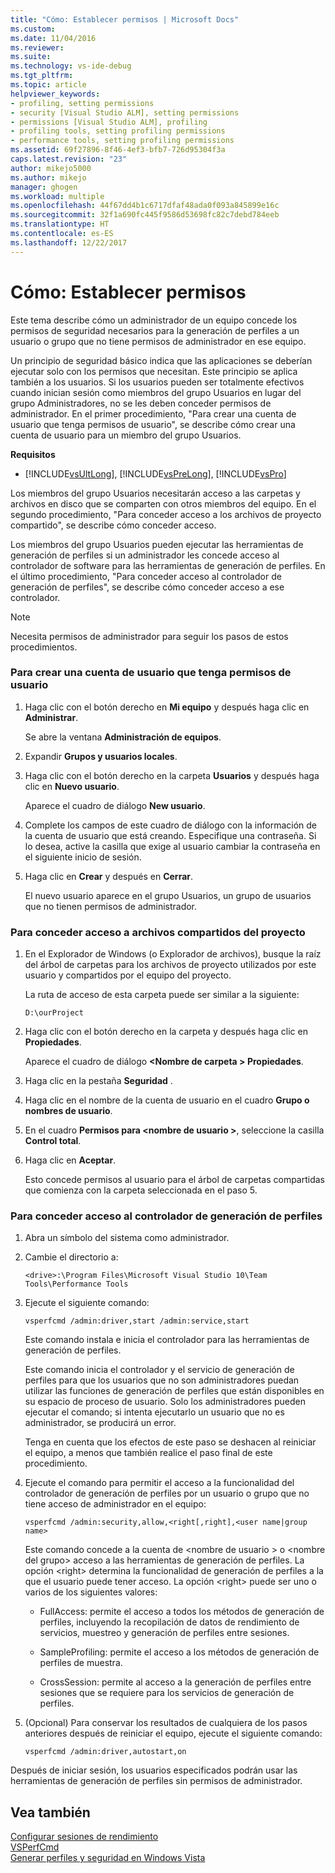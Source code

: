 ```yaml
---
title: "Cómo: Establecer permisos | Microsoft Docs"
ms.custom: 
ms.date: 11/04/2016
ms.reviewer: 
ms.suite: 
ms.technology: vs-ide-debug
ms.tgt_pltfrm: 
ms.topic: article
helpviewer_keywords:
- profiling, setting permissions
- security [Visual Studio ALM], setting permissions
- permissions [Visual Studio ALM], profiling
- profiling tools, setting profiling permissions
- performance tools, setting profiling permissions
ms.assetid: 69f27896-8f46-4ef3-bfb7-726d95304f3a
caps.latest.revision: "23"
author: mikejo5000
ms.author: mikejo
manager: ghogen
ms.workload: multiple
ms.openlocfilehash: 44f67dd4b1c6717dfaf48ada0f093a845899e16c
ms.sourcegitcommit: 32f1a690fc445f9586d53698fc82c7debd784eeb
ms.translationtype: HT
ms.contentlocale: es-ES
ms.lasthandoff: 12/22/2017
---
```

# <a name="how-to-set-permissions"></a>Cómo: Establecer permisos
Este tema describe cómo un administrador de un equipo concede los permisos de seguridad necesarios para la generación de perfiles a un usuario o grupo que no tiene permisos de administrador en ese equipo.  
  
 Un principio de seguridad básico indica que las aplicaciones se deberían ejecutar solo con los permisos que necesitan. Este principio se aplica también a los usuarios. Si los usuarios pueden ser totalmente efectivos cuando inician sesión como miembros del grupo Usuarios en lugar del grupo Administradores, no se les deben conceder permisos de administrador. En el primer procedimiento, "Para crear una cuenta de usuario que tenga permisos de usuario", se describe cómo crear una cuenta de usuario para un miembro del grupo Usuarios.  
  
 **Requisitos**  
  
-   [!INCLUDE[vsUltLong](../code-quality/includes/vsultlong_md.md)], [!INCLUDE[vsPreLong](../code-quality/includes/vsprelong_md.md)], [!INCLUDE[vsPro](../code-quality/includes/vspro_md.md)]  
  
 Los miembros del grupo Usuarios necesitarán acceso a las carpetas y archivos en disco que se comparten con otros miembros del equipo. En el segundo procedimiento, "Para conceder acceso a los archivos de proyecto compartido", se describe cómo conceder acceso.  
  
 Los miembros del grupo Usuarios pueden ejecutar las herramientas de generación de perfiles si un administrador les concede acceso al controlador de software para las herramientas de generación de perfiles. En el último procedimiento, "Para conceder acceso al controlador de generación de perfiles", se describe cómo conceder acceso a ese controlador.  
  
> [!NOTE]
>  Necesita permisos de administrador para seguir los pasos de estos procedimientos.  
  
### <a name="to-create-a-user-account-that-has-user-permissions"></a>Para crear una cuenta de usuario que tenga permisos de usuario  
  
1.  Haga clic con el botón derecho en **Mi equipo** y después haga clic en **Administrar**.  
  
     Se abre la ventana **Administración de equipos**.  
  
2.  Expandir **Grupos y usuarios locales**.  
  
3.  Haga clic con el botón derecho en la carpeta **Usuarios** y después haga clic en **Nuevo usuario**.  
  
     Aparece el cuadro de diálogo **New usuario**.  
  
4.  Complete los campos de este cuadro de diálogo con la información de la cuenta de usuario que está creando. Especifique una contraseña. Si lo desea, active la casilla que exige al usuario cambiar la contraseña en el siguiente inicio de sesión.  
  
5.  Haga clic en **Crear** y después en **Cerrar**.  
  
     El nuevo usuario aparece en el grupo Usuarios, un grupo de usuarios que no tienen permisos de administrador.  
  
### <a name="to-grant-access-to-shared-project-files"></a>Para conceder acceso a archivos compartidos del proyecto  
  
1.  En el Explorador de Windows (o Explorador de archivos), busque la raíz del árbol de carpetas para los archivos de proyecto utilizados por este usuario y compartidos por el equipo del proyecto.  
  
     La ruta de acceso de esta carpeta puede ser similar a la siguiente:  
  
    ```  
    D:\ourProject  
    ```  
  
2.  Haga clic con el botón derecho en la carpeta y después haga clic en **Propiedades**.  
  
     Aparece el cuadro de diálogo **\<Nombre de carpeta > Propiedades**.  
  
3.  Haga clic en la pestaña **Seguridad** .  
  
4.  Haga clic en el nombre de la cuenta de usuario en el cuadro **Grupo o nombres de usuario**.  
  
5.  En el cuadro **Permisos para \<nombre de usuario >**, seleccione la casilla **Control total**.  
  
6.  Haga clic en **Aceptar**.  
  
     Esto concede permisos al usuario para el árbol de carpetas compartidas que comienza con la carpeta seleccionada en el paso 5.  
  
### <a name="to-grant-access-to-the-profiling-driver"></a>Para conceder acceso al controlador de generación de perfiles  
  
1.  Abra un símbolo del sistema como administrador.  
  
2.  Cambie el directorio a:  
  
    ```  
    <drive>:\Program Files\Microsoft Visual Studio 10\Team Tools\Performance Tools  
    ```  
  
3.  Ejecute el siguiente comando:  
  
    ```  
    vsperfcmd /admin:driver,start /admin:service,start  
    ```  
  
     Este comando instala e inicia el controlador para las herramientas de generación de perfiles.  
  
     Este comando inicia el controlador y el servicio de generación de perfiles para que los usuarios que no son administradores puedan utilizar las funciones de generación de perfiles que están disponibles en su espacio de proceso de usuario. Solo los administradores pueden ejecutar el comando; si intenta ejecutarlo un usuario que no es administrador, se producirá un error.  
  
     Tenga en cuenta que los efectos de este paso se deshacen al reiniciar el equipo, a menos que también realice el paso final de este procedimiento.  
  
4.  Ejecute el comando para permitir el acceso a la funcionalidad del controlador de generación de perfiles por un usuario o grupo que no tiene acceso de administrador en el equipo:  
  
    ```  
    vsperfcmd /admin:security,allow,<right[,right],<user name|group name>  
    ```  
  
     Este comando concede a la cuenta de \<nombre de usuario > o \<nombre del grupo> acceso a las herramientas de generación de perfiles. La opción \<right> determina la funcionalidad de generación de perfiles a la que el usuario puede tener acceso. La opción \<right> puede ser uno o varios de los siguientes valores:  
  
    -   FullAccess: permite el acceso a todos los métodos de generación de perfiles, incluyendo la recopilación de datos de rendimiento de servicios, muestreo y generación de perfiles entre sesiones.  
  
    -   SampleProfiling: permite el acceso a los métodos de generación de perfiles de muestra.  
  
    -   CrossSession: permite al acceso a la generación de perfiles entre sesiones que se requiere para los servicios de generación de perfiles.  
  
5.  (Opcional) Para conservar los resultados de cualquiera de los pasos anteriores después de reiniciar el equipo, ejecute el siguiente comando:  
  
    ```  
    vsperfcmd /admin:driver,autostart,on  
    ```  
  
 Después de iniciar sesión, los usuarios especificados podrán usar las herramientas de generación de perfiles sin permisos de administrador.  
  
## <a name="see-also"></a>Vea también  
 [Configurar sesiones de rendimiento](../profiling/configuring-performance-sessions.md)   
 [VSPerfCmd](../profiling/vsperfcmd.md)   
 [Generar perfiles y seguridad en Windows Vista](../profiling/profiling-and-windows-vista-security.md)